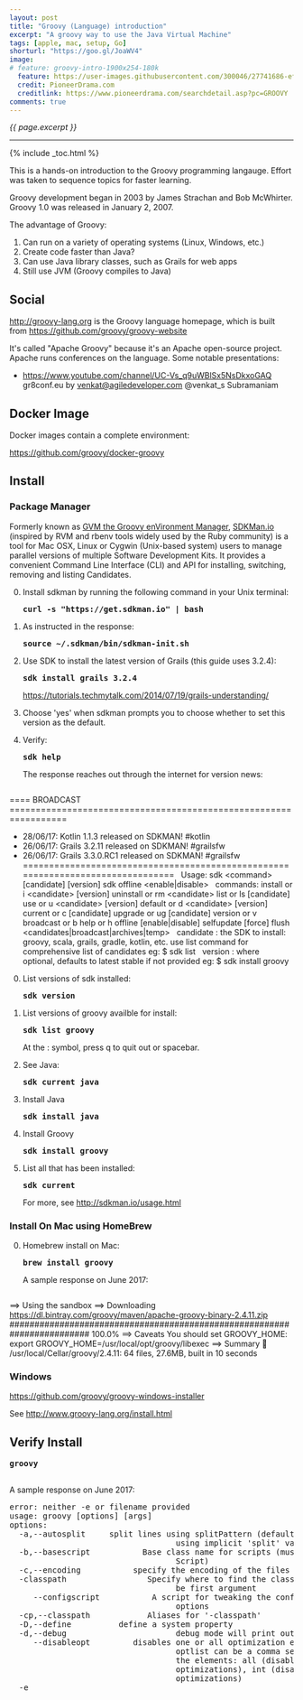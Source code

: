 ```yaml
---
layout: post
title: "Groovy (Language) introduction"
excerpt: "A groovy way to use the Java Virtual Machine"
tags: [apple, mac, setup, Go]
shorturl: "https://goo.gl/JoaWV4"
image:
# feature: groovy-intro-1900x254-180k
  feature: https://user-images.githubusercontent.com/300046/27741686-efc74390-5d83-11e7-9f3f-ba4bb43bfbac.png
  credit: PioneerDrama.com
  creditlink: https://www.pioneerdrama.com/searchdetail.asp?pc=GROOVY
comments: true
---
```

<i>{{ page.excerpt }}</i>
<hr />

{% include _toc.html %}


This is a hands-on introduction to the Groovy programming langauge.
Effort was taken to sequence topics for faster learning.

Groovy development began in 2003 by James Strachan and Bob McWhirter.
Groovy 1.0 was released in January 2, 2007.

The advantage of Groovy:

1. Can run on a variety of operating systems (Linux, Windows, etc.)
2. Create code faster than Java?
3. Can use Java library classes, such as Grails for web apps
4. Still use JVM (Groovy compiles to Java)


## Social

<a target="_blank" href="http://groovy-lang.org/">http://groovy-lang.org</a>
is the Groovy language homepage, which is built from 
<a target="_blank" href="https://github.com/groovy/groovy-website">
https://github.com/groovy/groovy-website</a>

It's called "Apache Groovy" because it's an Apache open-source project.
Apache runs conferences on the language. Some notable presentations:

* https://www.youtube.com/channel/UC-Vs_q9uWBlSx5NsDkxoGAQ
   gr8conf.eu
   by venkat@agiledeveloper.com
   @venkat_s  Subramaniam


## Docker Image

   Docker images contain a complete environment:

   https://github.com/groovy/docker-groovy


## Install 

### Package Manager

   Formerly known as <a target="_blank" href="http://gvmtool.net/">
   GVM the Groovy enVironment Manager</a>, 
   <a target="_blank" href="http://sdkman.io/">
   SDKMan.io</a> 
   (inspired by RVM and rbenv tools widely used by the Ruby community)
   is a tool for Mac OSX, Linux or Cygwin (Unix-based system) users to manage parallel versions of multiple Software Development Kits. It provides a convenient Command Line Interface (CLI) and API for installing, switching, removing and listing Candidates. 

0. Install sdkman by running the following command in your Unix terminal:

   <pre><strong>curl -s "https://get.sdkman.io" | bash
   </strong></pre>

0. As instructed in the response:

    <pre><strong>source ~/.sdkman/bin/sdkman-init.sh
   </strong></pre>

0. Use SDK to install the latest version of Grails (this guide uses 3.2.4):

   <pre><strong>sdk install grails 3.2.4
   </strong></pre>

   https://tutorials.techmytalk.com/2014/07/19/grails-understanding/

0. Choose 'yes' when sdkman prompts you to choose whether to set this version as the default.

0. Verify:

   <pre><strong>sdk help
   </strong></pre>

   The response reaches out through the internet for version news:

   <pre>
==== BROADCAST =================================================================
* 28/06/17: Kotlin 1.1.3 released on SDKMAN! #kotlin
* 26/06/17: Grails 3.2.11 released on SDKMAN! #grailsfw
* 26/06/17: Grails 3.3.0.RC1 released on SDKMAN! #grailsfw
================================================================================
&nbsp;
Usage: sdk &LT;command> [candidate] [version]
       sdk offline &LT;enable|disable>
&nbsp;
   commands:
       install   or i    &LT;candidate> [version]
       uninstall or rm   &LT;candidate> <version>
       list      or ls   [candidate]
       use       or u    &LT;candidate> [version]
       default   or d    &LT;candidate> [version]
       current   or c    [candidate]
       upgrade   or ug   [candidate]
       version   or v
       broadcast or b
       help      or h
       offline           [enable|disable]
       selfupdate        [force]
       flush             &LT;candidates|broadcast|archives|temp>
&nbsp;
   candidate  :  the SDK to install: groovy, scala, grails, gradle, kotlin, etc.
                 use list command for comprehensive list of candidates
                 eg: $ sdk list
&nbsp;
   version    :  where optional, defaults to latest stable if not provided
                 eg: $ sdk install groovy
   </pre>

0. List versions of sdk installed:

   <pre><strong>sdk version
   </strong></pre>
  
0. List versions of groovy availble for install:

   <pre><strong>sdk list groovy
   </strong></pre>
  
   At the : symbol, press q to quit out or spacebar.

0. See Java:

   <pre><strong>sdk current java
   </strong></pre>

0. Install Java

   <pre><strong>sdk install java
   </strong></pre>

0. Install Groovy

   <pre><strong>sdk install groovy
   </strong></pre>

0. List all that has been installed:

   <pre><strong>sdk current
   </strong></pre>

   For more, see http://sdkman.io/usage.html


### Install On Mac using HomeBrew

0. Homebrew install on Mac:

   <pre><strong>brew install groovy
   </strong></pre>

   A sample response on June 2017:

   <pre>
==> Using the sandbox
==> Downloading https://dl.bintray.com/groovy/maven/apache-groovy-binary-2.4.11.zip
######################################################################## 100.0%
==> Caveats
You should set GROOVY_HOME:
  export GROOVY_HOME=/usr/local/opt/groovy/libexec
==> Summary
🍺  /usr/local/Cellar/groovy/2.4.11: 64 files, 27.6MB, built in 10 seconds
   </pre>

   ### Windows

   https://github.com/groovy/groovy-windows-installer

   See http://www.groovy-lang.org/install.html


   <a name="VerifyInstall"></a>

   ## Verify Install

   <pre><strong>groovy
   </strong></pre>

   A sample response on June 2017:

   <pre>
error: neither -e or filename provided
usage: groovy [options] [args]
options:
  -a,--autosplit <splitPattern>    split lines using splitPattern (default '\s')
                                   using implicit 'split' variable
  -b,--basescript <class>          Base class name for scripts (must derive from
                                   Script)
  -c,--encoding <charset>          specify the encoding of the files
  -classpath <path>                Specify where to find the class files - must
                                   be first argument
     --configscript <arg>          A script for tweaking the configuration
                                   options
  -cp,--classpath <path>           Aliases for '-classpath'
  -D,--define <name=value>         define a system property
  -d,--debug                       debug mode will print out full stack traces
     --disableopt <optlist>        disables one or all optimization elements.
                                   optlist can be a comma separated list with
                                   the elements: all (disables all
                                   optimizations), int (disable any int based
                                   optimizations)
  -e <script>                      specify a command line script
  -h,--help                        usage information
  -i <extension>                   modify files in place; create backup if
                                   extension is given (e.g. '.bak')
     --indy                        enables compilation using invokedynamic
  -l <port>                        listen on a port and process inbound lines
                                   (default: 1960)
  -n                               process files line by line using implicit
                                   'line' variable
  -p                               process files line by line and print result
                                   (see also -n)
  -v,--version                     display the Groovy and JVM versions
   </pre>

0. Eclipse IDE and Maven setup

   https://github.com/groovy/groovy-eclipse


## Sample code

0. Install a Git client.
0. Navigate to a working folder and:

   <pre><strong>git clone https://github.com/wilsonmar/groovy-samples
   cd groovy-samples
   </strong></pre>

   This section has you going through the several ways to run Groovy programs.

   ### Verify compile

   <a href="#Console">Skip to next topic</a> while I'm working through
   an error with this section.

0. Compile to a Java class file containing Java byte code:

   <pre><strong>groovyc hello.groovy
   </strong></pre>

0. List files to see "hello1.class" (and not hello.class) 
   created because the class file name is defined within the code.
   This Java bytecode can be deployed to Java application servers 
   (Jetty, Tomcat, JBoss, GlassFish, etc.).

   PROTIP: A class file is created for each closure definition.

0. Execute the class (bytecode) file like any other Java ones:

   On a Mac, notice the use of a colon:

   <pre><strong>java Hello1 -cp ~/gits/wilsonmar/groovy-samples/:.
   </strong></pre>

   On Windows, notice the use of semi-colon:
   
   <pre><strong>java Hello1 -cp C:\gits\wilsonmar\groovy-samples\;.
   </strong></pre>

   PROTIP: Capitalization counts in Java file names.
   
   BLAH: This does not work now. I am getting error message
   "Error: Could not find or load main class hello1"

   See http://javarevisited.blogspot.com/2015/04/error-could-not-find-or-load-main-class-helloworld-java.html


   <a name="Console"></a>

   ### Groovy Console 

0. In a Terminal:

   <pre><strong>groovyConsole
   </strong></pre>

   ![groovy-intro-console-572x194-26k](https://user-images.githubusercontent.com/300046/27742401-79c7ca68-5d86-11e7-96ed-81f91304bba6.png)

0. Select File Open, etc.

0. Press command + Q to Quit out of the program.


   ### Groovy shell 

   NOTE: Groovy is a dynamic language wrapper to Java.

0. Open a new Groovy shell:

   <pre><strong>groovysh
   </strong></pre>

0. Click on the Terminal window again.
0. Print a line or other

   <pre><strong>println "hello"
   </strong></pre>

0. List <a target="_blank" href="https://www.tutorialspoint.com/groovy/groovy_command_line.htm">
   commands</a>

   <pre><strong>:help
   </strong></pre>

   Notice there are two formats for the same command.
   For example, either `:exit` or the shorter `:x` to exit.

0. Exit the shell using a command starting with colon:

   <pre><strong>:x
   </strong></pre>

0. Invoke the shell again:

   Groovy coding doesn't yet have an import keyword that will do a 
   literal include of another file's contents.

   http://docs.groovy-lang.org/latest/html/documentation/#GroovyShell-load
   Load one or more files (or urls) into the buffer.

   <pre>groovy:000> :load hello.groovy</pre>

   PROTIP: The shell does not import groovy.transform.BaseScript
   
   <pre>
import groovy.transform.AnnotationCollector
   </pre>


   ### Sample script

   Let's begin by looking at a simple script to see basic constructs of a Groovy program: 

   PROTIP: Underlines and # are OK in file names.
   No dashes or + in file names.

0. Open a script in the Groovy Playground:

   <a target="_blank" href="https://groovy-playground.appspot.com/#?load=4cdac770f83bd4adde3ae4fa9e0814b7">
   https://groovy-playground.appspot.com/...</a>
   which 
   It is stored <a target="_blank" href="https://gist.github.com/wilsonmar/4cdac770f83bd4adde3ae4fa9e0814b7">Git</a>

   BLAH: Nothing happens when I click Execute!

   QUESTION: Does this happen for you?


   ### Basic Groovy Coding

0. In a text editor, open file <strong>hello.groovy</strong>:

   <pre>
// hello.groovy
class Hello1 {
   static void main(String[] args) {
      /* This program shows how to display 
      hello world to console. */
      System.out.println("Hello World")
      print "Hello "
      println('World')

      return
      System.exit(0)  // CAUTION: This shuts down Jenkins
      println "Lines after return or System.exit(0) are never executed."
   }
}
   </pre>

   The print function does not add a new line.<br />
   The println function adds a new line.

   Groovy is based on Java. 
   But in Groovy semicolons are required only to separate multiple functions on the same line.
   
   PROTIP: System.exit(0)

   ### Asserts

   JUnit in Groovy is GUnit.

   * https://tutorials.techmytalk.com/2014/07/19/grails-unittesting/
   * http://groovy.codehaus.org/Testing+Guide
   * http://www.ibm.com/developerworks/java/library/j-pg11094/

   ### Functions

   Using the def keyword in larger programs is important as it helps define the scope in which the variable can be found and can help preserve encapsulation.

   ### Profiling

   GProf was created
   <a target="_blank" href="http://nagaimasato.blogspot.com/2013/04/gprof-was-just-born.html">
   in 2013</a> to determine which parts of a program are taking most of the execution time 
   (like GNU gprof does for C, C++).

   ### Closures

   A closure in Groovy is an anonymous function. 
   Execution of the definition is delayed until invoked.

   <pre>
// x and y are defined within the closure definition:
def closureWithParameters = {x, y -> print(x +" and "+y)}  // Not executed immediately.
    closureWithParameters.call("Hello ladies", "Hello gentlemen")  // Prints 
   </pre>

   A closure in Groovy is an open, anonymous, block of code that can take arguments, return a value and be assigned to a variable. 

   "Higher-order functions" is a concept from mathematics where a function accepts other functions as its arguments, and can return functions as results.

   In opposition to the formal definition of a closure, Closure in the Groovy language can also contain free variables which are defined outside of its surrounding scope.

   * https://www.timroes.de/2015/06/28/groovy-tutorial-for-java-developers-part2-closures/
   * https://www.youtube.com/watch?v=URkFOLywex4
   * http://groovy-lang.org/closures.html
   * https://dzone.com/articles/closures-groovy
   * https://dzone.com/articles/higher-order-functions-groovy-

   ### Functional Programming

   * https://dzone.com/articles/functional-programming-groovy

   ### Default Library Dependencies

   NOTE: By default, Groovy includes these libraries, 
   so you don’t need to explicitly import them:

   <pre>
import java.lang.* 
import java.util.* 
import java.io.* 
import java.net.* 
&nbsp;
import groovy.lang.* 
import groovy.util.* 
&nbsp;
import java.math.BigInteger 
import java.math.BigDecimal
   </pre>

   ### Java Library Dependencies

   Additional imports, just as with Java:

   Grape for Dependency management for Groovy.
   Grape is built on Ivy, which is compatible with Maven,
   which automatically installs dependencies at runtime.

   http://docs.groovy-lang.org/latest/html/documentation/grape.html

0. Using a Terminal at my <a href="#groovy-samples">
   groovy-samples folder</a>,
   open file ImportGpsData.groovy

   <pre>
@GrabConfig(systemClassLoader=true)
@Grapes([
  @Grab(
    group='org.codehaus.groovy.modules.http-builder', 
    module='http-builder', 
    version='0.6' ),
   @Grab('mysql:mysql-connector-java:5.1.6'),
   @Grab(group='joda-time', module='joda-time', version='2.3')
  ])
import groovyx.net.http.RESTClient
import groovy.sql.Sql
import org.joda.time.DateTime
   </pre>

   * Joda-time alternative to standard Java data and time libraries. It's at
   mvnrepository.com/artifact/joda-time/joda-time/2.3

   * SQL to store and retrieve data from a database
   See https://gist.github.com/jpertino/801238

   * Google Guava

   * Apache Commons for logging


   Functions in the library are used by statements such as:

   <pre>
  def printableTime = new DateTime(it.time.toString())
  def format = DateTimeFormat.forPattern('MM/dd/yyyy - hh:mm aa')
  println printableTime.toString(format)
   </pre>

0. Run the program using it. Grape takes care of downloading it.
0. See what dependencies are available now:

   <pre><strong>grape list
   </strong></pre>

0. To manually install:

   <pre><strong>grape install xmlwriter xmlwriter 2.2.2
   </strong></pre>
   
0. To manually see all sub-dependencies:

   <pre><strong>grape resolve
   </strong></pre>

   FIXME: Errors 



   ### API



   ### Templating

   TODO:

   Hello world this is ${something}


   ### Use with Gradle

   (based on Maven syntax)


## Other source code:

   * https://groovy.codehaus.org
   * https://examples.javacodegeeks.com/jvm-languages/groovy/groovy-script-tutorial-beginners/
   with objects and database access.


   Data types are enforced at run-time, not compile time.

## Libraries

Grails builds web servers written in Groovy.

Griffon builds desktop apps in Groovy.



## Usage

Jenkins supports processing of Groovy scripts in post-build actions 
and as an action of the build.

Groovy's flexible syntax enables it to develop
DSLs (Domain-Specific Languages) 


<a target="_blank" href="https://github.com/CA-APM/ca-apm-acc-api-scripts/blob/master/scripts/agent-diag-report.groovy">
CA APM Command Center API Scripts</a>
manage log level of APM Agents.


IBM's Urban Code/uDeploy works with a Groovy language via a
<a target="_blank" href="https://developer.ibm.com/urbancode/plugin/groovy-ibmucd/">
plug-in</a>
to process XML files
<a target="_blank" href="https://developer.ibm.com/urbancode/plugindoc/ibmucd/groovy/1-2/">
Docs</a>


## Metaprogramming

* https://www.youtube.com/watch?v=UJhlp5P7Ec0

* https://www.youtube.com/watch?v=vwysol6tipM
   Metaprogramming techniques

* https://www.youtube.com/watch?v=vwysol6tipM&t=49s

## Back ends

* Grails with Groovy
* Ratpack
* Spring Boot

* gServ (Groovy specific library)
* Restlet Framework


## Rock Stars

Guillaume Laforge (@glaforge), now Developer Advocate at Google. But when he was at Restlet 
<a target="_blank" href="https://www.youtube.com/watch?v=4fumUVy2x1s">
presented this on 11 Dec 2015</a>.
has a swapi.io (Star Wars API) of planets, etc..

<a target="_blank" href="https://www.youtube.com/watch?v=ZjFKXrXfTbY">
"A Groovy Journey in Open Source Land, presentation 29 August 2016</a> 


## Video Tutorials

<a target="_blank" href="https://www.JeremyJarrell.com/">
Jeremy Jarrell</a> provides, back in 2014, a [3:37]
<a target="_blank" href="https://app.pluralsight.com/library/courses/groovy-fundamentals/table-of-contents"> Groovy Fundamentals video course on Pluralsight</a>
shows how to develop a Groovy application to parse GPS data from an XML file, insert it into a database, and correlate weather forecast data from 
<a target="_blank" href="https://developer.forecast.io/">
forecast.io</a> retrieved using a REST API.

Those with a Lynda subscription can view the <a target="_blank" href="https://www.lynda.com/Java-tutorials/Program-Groovy/486759/606194-4.html">
Program with Groovy</a> segment within the IntelliJ course.

<a target="_blank" href="https://www.youtube.com/watch?v=-JJOymUWISg">
What is Groovy?</a> 2013 


Other introductory tutorials:

* https://www.tutorialspoint.com/groovy/
* https://examples.javacodegeeks.com/jvm-languages/groovy/groovy-script-tutorial-beginners/
* https://www.timroes.de/2015/06/27/groovy-tutorial-for-java-developers/

* https://www.timroes.de/2015/06/28/groovy-tutorial-for-java-developers-part3-collections/

* https://www.youtube.com/watch?v=KDCu1vEwPWo
  Groovy scripting for SOAPUI from SmartBear

* https://learnxinyminutes.com/docs/groovy/
   Learn Groove in X Minutes
* http://groovy-lang.org/structure.html
* http://grails.asia/grails-tutorial-for-beginners-playing-with-groovy-language
* http://guides.grails.org/creating-your-first-grails-app/guide/index.html
* http://www.vogella.com/tutorials/Grails/article.html

## Resources

* http://thingsyoudidntknowaboutjenkins.tumblr.com/post/26585787635/built-in-groovy-scr ipting

* https://www.youtube.com/watch?v=xzc-LoJ0mt0
   Advanced Groovy Tips and Tricks</a>
   from SpringDeveloper